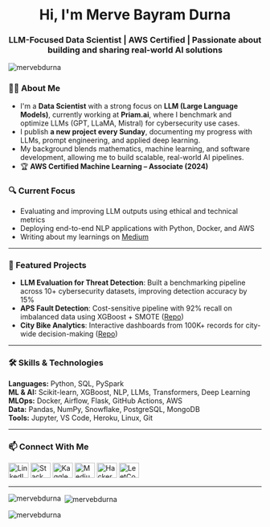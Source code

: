 <h1 align="center">Hi, I'm Merve Bayram Durna</h1>
<h3 align="center">LLM-Focused Data Scientist | AWS Certified | Passionate about building and sharing real-world AI solutions</h3>

<p align="left"> <img src="https://komarev.com/ghpvc/?username=mervebdurna&label=Profile%20views&color=0e75b6&style=flat" alt="mervebdurna" /> </p>

### 👩‍💻 About Me

- I'm a **Data Scientist** with a strong focus on **LLM (Large Language Models)**, currently working at **Priam.ai**, where I benchmark and optimize LLMs (GPT, LLaMA, Mistral) for cybersecurity use cases.
- I publish **a new project every Sunday**, documenting my progress with LLMs, prompt engineering, and applied deep learning.
- My background blends mathematics, machine learning, and software development, allowing me to build scalable, real-world AI pipelines.
- 🏆 **AWS Certified Machine Learning – Associate (2024)**

### 🔍 Current Focus
- Evaluating and improving LLM outputs using ethical and technical metrics  
- Deploying end-to-end NLP applications with Python, Docker, and AWS  
- Writing about my learnings on [Medium](https://medium.com/@mervebdurna)

---

### 🚀 Featured Projects
- **LLM Evaluation for Threat Detection**: Built a benchmarking pipeline across 10+ cybersecurity datasets, improving detection accuracy by 15%  
- **APS Fault Detection**: Cost-sensitive pipeline with 92% recall on imbalanced data using XGBoost + SMOTE ([Repo](https://github.com/mervebdurna/aps-fault-detection))  
- **City Bike Analytics**: Interactive dashboards from 100K+ records for city-wide decision-making ([Repo](https://github.com/mervebdurna/city-bike-analytics-management))

---

### 🛠️ Skills & Technologies

**Languages:** Python, SQL, PySpark  
**ML & AI:** Scikit-learn, XGBoost, NLP, LLMs, Transformers, Deep Learning  
**MLOps:** Docker, Airflow, Flask, GitHub Actions, AWS  
**Data:** Pandas, NumPy, Snowflake, PostgreSQL, MongoDB  
**Tools:** Jupyter, VS Code, Heroku, Linux, Git  

---

### 📫 Connect With Me

<p align="left">
<a href="https://linkedin.com/in/merve-bayram-durna" target="blank"><img src="https://raw.githubusercontent.com/rahuldkjain/github-profile-readme-generator/master/src/images/icons/Social/linked-in-alt.svg" alt="LinkedIn" height="30" width="40" /></a>
<a href="https://stackoverflow.com/users/10350063/merve-bayram-durna" target="blank"><img src="https://raw.githubusercontent.com/rahuldkjain/github-profile-readme-generator/master/src/images/icons/Social/stack-overflow.svg" alt="Stack Overflow" height="30" width="40" /></a>
<a href="https://kaggle.com/mervebdurna" target="blank"><img src="https://raw.githubusercontent.com/rahuldkjain/github-profile-readme-generator/master/src/images/icons/Social/kaggle.svg" alt="Kaggle" height="30" width="40" /></a>
<a href="https://medium.com/@mervebdurna" target="blank"><img src="https://raw.githubusercontent.com/rahuldkjain/github-profile-readme-generator/master/src/images/icons/Social/medium.svg" alt="Medium" height="30" width="40" /></a>
<a href="https://www.hackerrank.com/mervebdurna" target="blank"><img src="https://raw.githubusercontent.com/rahuldkjain/github-profile-readme-generator/master/src/images/icons/Social/hackerrank.svg" alt="HackerRank" height="30" width="40" /></a>
<a href="https://www.leetcode.com/mervebdurna" target="blank"><img src="https://raw.githubusercontent.com/rahuldkjain/github-profile-readme-generator/master/src/images/icons/Social/leet-code.svg" alt="LeetCode" height="30" width="40" /></a>
</p>

---

<p><img align="left" src="https://github-readme-stats.vercel.app/api/top-langs?username=mervebdurna&show_icons=true&locale=en&layout=compact" alt="mervebdurna" /></p>

<p>&nbsp;<img align="center" src="https://github-readme-stats.vercel.app/api?username=mervebdurna&show_icons=true&locale=en" alt="mervebdurna" /></p>

<p><img align="center" src="https://github-readme-streak-stats.herokuapp.com/?user=mervebdurna&" alt="mervebdurna" /></p>
